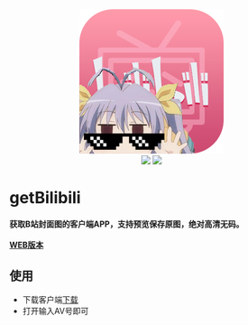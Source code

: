 <div align=center><img src="https://github.com/Jon-Millent/getBilibili.Net/blob/master/logo.png?raw=true" ></div>

<div align=center>
  <img src="https://img.shields.io/badge/license-MIT-green.svg">
  <a href="https://thisummer.000webhostapp.com/Apps/getBiliBili.zip"><img src="https://img.shields.io/badge/download-733KB-brightgreen.svg" ></a>
</div>

# getBilibili
**获取B站封面图的客户端APP，支持预览保存原图，绝对高清无码。**
<br/>
<br/>
**<a href="https://github.com/Jon-Millent/getBilibil">WEB版本</a>**
## 使用

* 下载客户端<a href="https://thisummer.000webhostapp.com/Apps/getBiliBili.zip">下载</a>
* 打开输入AV号即可
